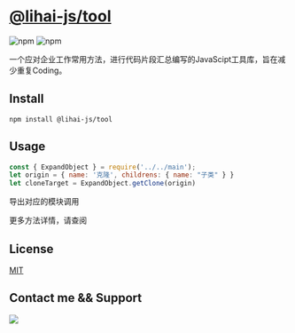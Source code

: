 # [@lihai-js/tool]([Moment.js](http://momentjs.com/))

![npm](https://img.shields.io/npm/v/@lihai-js/tool)
![npm](https://img.shields.io/npm/dt/@lihai-js/tool)

一个应对企业工作常用方法，进行代码片段汇总编写的JavaScipt工具库，旨在减少重复Coding。



## Install

```shell
npm install @lihai-js/tool
```



## Usage

```js
const { ExpandObject } = require('../../main');
let origin = { name: '克隆', childrens: { name: "子类" } }
let cloneTarget = ExpandObject.getClone(origin)
```

导出对应的模块调用

更多方法详情，请查阅



## License

[MIT](http://opensource.org/licenses/MIT)



## Contact me && Support

<img src="https://p.pstatp.com/origin/pgc-image/4aa578afb31e420dae082a92e5cd4b50">